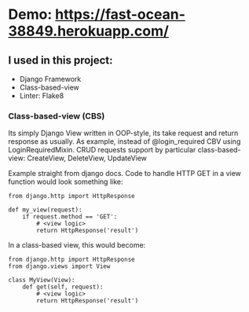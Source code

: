 # Demo: https://fast-ocean-38849.herokuapp.com/


## I used in this project:
- Django Framework
- Class-based-view
- Linter: Flake8


### Class-based-view (CBS)
Its simply Django View written in OOP-style, its take request and return response as usually. 
As example, instead of @login_required CBV using LoginRequiredMixin. 
CRUD requests support by particular class-based-view: CreateView, DeleteView, UpdateView


Example straight from django docs. Code to handle HTTP GET in a view function would look something like:

```
from django.http import HttpResponse

def my_view(request):
    if request.method == 'GET':
        # <view logic>
        return HttpResponse('result')
```

In a class-based view, this would become:

```
from django.http import HttpResponse
from django.views import View

class MyView(View):
    def get(self, request):
        # <view logic>
        return HttpResponse('result')
```
